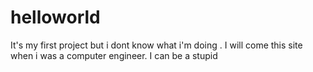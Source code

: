 # helloworld
It's my first project but i dont know what i'm doing . I will come this site when i was a computer engineer.
I can be a stupid 
